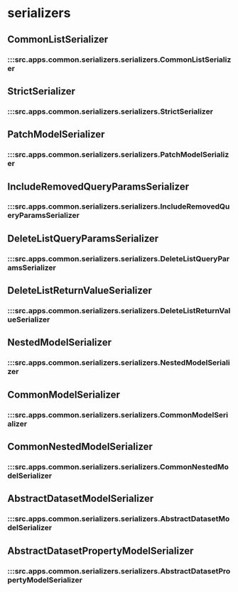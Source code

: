# serializers

## CommonListSerializer

### :::src.apps.common.serializers.serializers.CommonListSerializer

## StrictSerializer

### :::src.apps.common.serializers.serializers.StrictSerializer

## PatchModelSerializer

### :::src.apps.common.serializers.serializers.PatchModelSerializer

## IncludeRemovedQueryParamsSerializer

### :::src.apps.common.serializers.serializers.IncludeRemovedQueryParamsSerializer

## DeleteListQueryParamsSerializer

### :::src.apps.common.serializers.serializers.DeleteListQueryParamsSerializer

## DeleteListReturnValueSerializer

### :::src.apps.common.serializers.serializers.DeleteListReturnValueSerializer

## NestedModelSerializer

### :::src.apps.common.serializers.serializers.NestedModelSerializer

## CommonModelSerializer

### :::src.apps.common.serializers.serializers.CommonModelSerializer

## CommonNestedModelSerializer

### :::src.apps.common.serializers.serializers.CommonNestedModelSerializer

## AbstractDatasetModelSerializer

### :::src.apps.common.serializers.serializers.AbstractDatasetModelSerializer

## AbstractDatasetPropertyModelSerializer

### :::src.apps.common.serializers.serializers.AbstractDatasetPropertyModelSerializer

